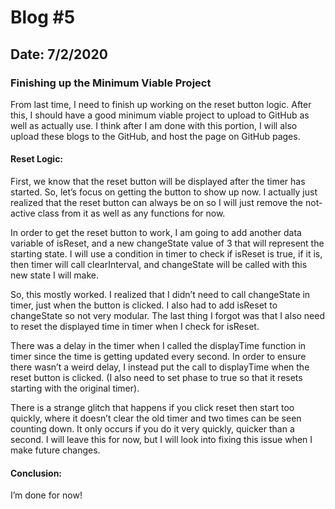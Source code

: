 # Blog #5

## Date: 7/2/2020

### Finishing up the Minimum Viable Project

From last time, I need to finish up working on the reset button logic. After this, I should have a good minimum viable project to upload to GitHub as well as actually use. I think after I am done with this portion, I will also upload these blogs to the GitHub, and host the page on GitHub pages.

#### Reset Logic:

First, we know that the reset button will be displayed after the timer has started. So, let’s focus on getting the button to show up now. I actually just realized that the reset button can always be on so I will just remove the not-active class from it as well as any functions for now.

In order to get the reset button to work, I am going to add another data variable of isReset, and a new changeState value of 3 that will represent the starting state. I will use a condition in timer to check if isReset is true, if it is, then timer will call clearInterval, and changeState will be called with this new state I will make.

So, this mostly worked. I realized that I didn’t need to call changeState in timer, just when the button is clicked. I also had to add isReset to changeState so not very modular. The last thing I forgot was that I also need to reset the displayed time in timer when I check for isReset.

There was a delay in the timer when I called the displayTime function in timer since the time is getting updated every second. In order to ensure there wasn’t a weird delay, I instead put the call to displayTime when the reset button is clicked. (I also need to set phase to true so that it resets starting with the original timer).

There is a strange glitch that happens if you click reset then start too quickly, where it doesn’t clear the old timer and two times can be seen counting down. It only occurs if you do it very quickly, quicker than a second. I will leave this for now, but I will look into fixing this issue when I make future changes.

#### Conclusion:

I’m done for now!
